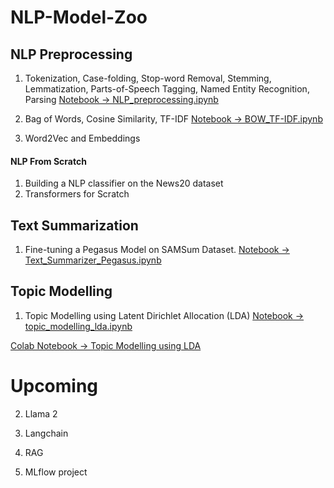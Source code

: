# NLP-Model-Zoo


## NLP Preprocessing 
1.  Tokenization, Case-folding, Stop-word Removal, 
    Stemming, Lemmatization, Parts-of-Speech Tagging, 
    Named Entity Recognition, Parsing
    [Notebook -> NLP_preprocessing.ipynb](/NLP-Model-Zoo/NLP-preprocessing/NLP_preprocessing.ipynb)

2. Bag of Words, Cosine Similarity, TF-IDF 
    [Notebook -> BOW_TF-IDF.ipynb](/NLP-Model-Zoo/NLP-preprocessing/BOW_TF-IDF.ipynb)

3. Word2Vec and Embeddings 


#### NLP From Scratch 


1. Building a NLP classifier on the News20 dataset 
2. Transformers for Scratch



## Text Summarization 

1. Fine-tuning a Pegasus Model on SAMSum Dataset. 
[Notebook -> Text_Summarizer_Pegasus.ipynb](/NLP-Model-Zoo/Text-Summarizer/Text_Summarizer_Pegasus.ipynb)


## Topic Modelling 
1. Topic Modelling using Latent Dirichlet Allocation (LDA)
[Notebook -> topic_modelling_lda.ipynb](/NLP-Model-Zoo/Topic%20Modelling/topic_modelling_lda.ipynb)

[Colab Notebook -> Topic Modelling using LDA](https://www.youtube.com/redirect?event=video_description&redir_token=QUFFLUhqa0w1WVpnZWRZay1RampJSjBpQ2NtVG1Ga0RmZ3xBQ3Jtc0treE02eFRoWmhXMkpDTGpRT0ZSMTNDQnAwWko3SXliWmE1M2NFQ0lsVlhXLV9obW90RnRHV1NaZmEzblZ6cThRQVA5QTFpXzJrcXJpTEZhZnlOYzZOMHZJa3owZ3RpQzZUT25oVkpHSjM2VzhFQ2ZVRQ&q=https%3A%2F%2Fcolab.research.google.com%2Fgithub%2Ffuturemojo%2Fnlp-demystified%2Fblob%2Fmain%2Fnotebooks%2Fnlpdemystified_topic_modelling_lda.ipynb&v=9mNV4AwA9QI)

# Upcoming 
2. Llama 2  

3. Langchain 

4. RAG 

5. MLflow project 


 

